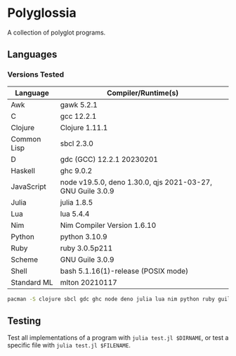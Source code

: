 # Polyglossia

A collection of polyglot programs.

## Languages

### Versions Tested

| Language    | Compiler/Runtime(s)
| -           | -
| Awk         | gawk 5.2.1
| C           | gcc 12.2.1
| Clojure     | Clojure 1.11.1
| Common Lisp | sbcl 2.3.0
| D           | gdc (GCC) 12.2.1 20230201
| Haskell     | ghc 9.0.2
| JavaScript  | node v19.5.0, deno 1.30.0, qjs 2021-03-27, GNU Guile 3.0.9
| Julia       | julia 1.8.5
| Lua         | lua 5.4.4
| Nim         | Nim Compiler Version 1.6.10
| Python      | python 3.10.9
| Ruby        | ruby 3.0.5p211
| Scheme      | GNU Guile 3.0.9
| Shell       | bash 5.1.16(1)-release (POSIX mode)
| Standard ML | mlton 20210117

```sh
pacman -S clojure sbcl gdc ghc node deno julia lua nim python ruby guile mlton
```

## Testing

Test all implementations of a program with `julia test.jl $DIRNAME`, or
test a specific file with `julia test.jl $FILENAME`.
